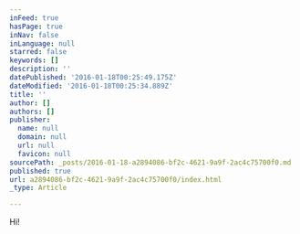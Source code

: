 ```yaml
---
inFeed: true
hasPage: true
inNav: false
inLanguage: null
starred: false
keywords: []
description: ''
datePublished: '2016-01-18T00:25:49.175Z'
dateModified: '2016-01-18T00:25:34.889Z'
title: ''
author: []
authors: []
publisher:
  name: null
  domain: null
  url: null
  favicon: null
sourcePath: _posts/2016-01-18-a2894086-bf2c-4621-9a9f-2ac4c75700f0.md
published: true
url: a2894086-bf2c-4621-9a9f-2ac4c75700f0/index.html
_type: Article

---
```

Hi!